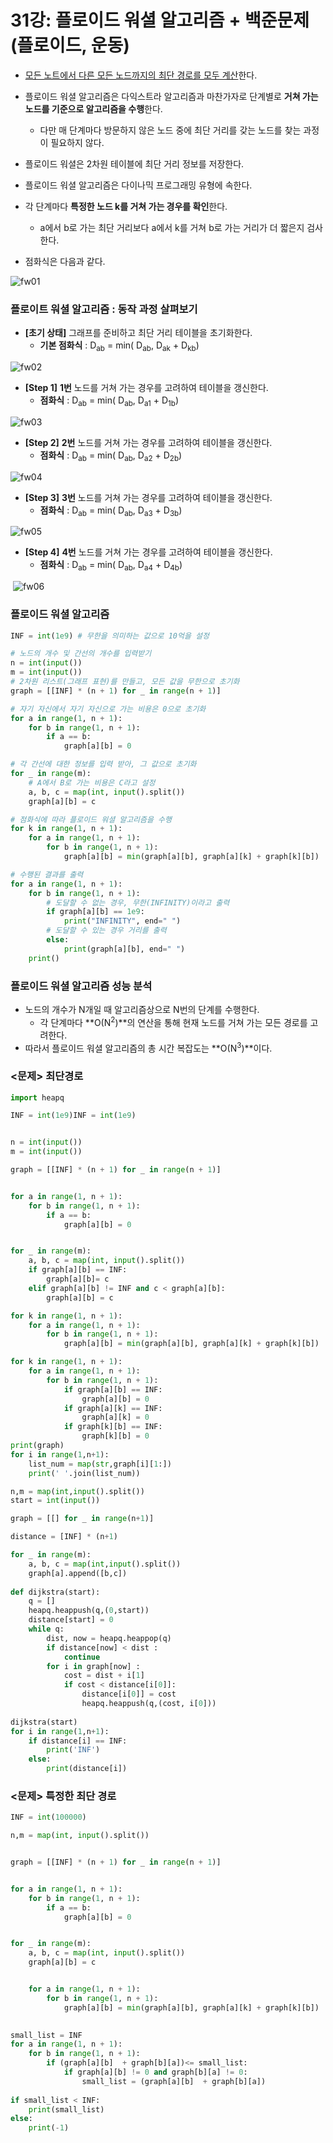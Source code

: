 # 31강: 플로이드 워셜 알고리즘 + 백준문제(플로이드, 운동)

- <u>모든 노트에서 다른 모든 노드까지의 최단 경로를 모두 계산</u>한다.
- 플로이드 워셜 알고리즘은 다익스트라 알고리즘과 마찬가자로 단계별로 **거쳐 가는 노드를 기준으로 알고리즘을 수행**한다.
  - 다만 매 단계마다 방문하지 않은 노드 중에 최단 거리를 갖는 노드를 찾는 과정이 필요하지 않다.
- 플로이드 워셜은 2차원 테이블에 최단 거리 정보를 저장한다.
- 플로이드 워셜 알고리즘은 다이나믹 프로그래밍 유형에 속한다.

- 각 단계마다 **특정한 노드 k를 거쳐 가는 경우를 확인**한다.
  - a에서 b로 가는 최단 거리보다 a에서 k를 거쳐 b로 가는 거리가 더 짧은지 검사한다.
- 점화식은 다음과 같다.

![fw01](./img/fw01.jpg)

### 플로이트 워셜 알고리즘 : 동작 과정 살펴보기

- **[초기 상태]** 그래프를 준비하고 최단 거리 테이블을 초기화한다.
  - **기본 점화식** : D<sub>ab</sub> = min( D<sub>ab</sub>,  D<sub>ak</sub> +  D<sub>kb</sub>)

![fw02](./img/fw02.jpg)

- **[Step 1]** **1번** 노드를 거쳐 가는 경우를 고려하여 테이블을 갱신한다.
  - **점화식** : D<sub>ab</sub> = min( D<sub>ab</sub>,  D<sub>a1</sub> +  D<sub>1b</sub>)

![fw03](C:\Users\gh\TIL\algorithm_summary\31_Floyd-Warshall_Algorithm.assets\fw03.jpg)

- **[Step 2]** **2번** 노드를 거쳐 가는 경우를 고려하여 테이블을 갱신한다.
  - **점화식** : D<sub>ab</sub> = min( D<sub>ab</sub>,  D<sub>a2</sub> +  D<sub>2b</sub>)

![fw04](./img/fw04.jpg)   

- **[Step 3]** **3번** 노드를 거쳐 가는 경우를 고려하여 테이블을 갱신한다.
  - **점화식** : D<sub>ab</sub> = min( D<sub>ab</sub>,  D<sub>a3</sub> +  D<sub>3b</sub>)

![fw05](./img/fw05.jpg)

- **[Step 4]** **4번** 노드를 거쳐 가는 경우를 고려하여 테이블을 갱신한다.
  - **점화식** : D<sub>ab</sub> = min( D<sub>ab</sub>,  D<sub>a4</sub> +  D<sub>4b</sub>)		

​	![fw06](./img/fw06.jpg)

### 플로이드 워셜 알고리즘

```python
INF = int(1e9) # 무한을 의미하는 값으로 10억을 설정

# 노드의 개수 및 간선의 개수를 입력받기
n = int(input())
m = int(input())
# 2차원 리스트(그래프 표현)를 만들고, 모든 값을 무한으로 초기화
graph = [[INF] * (n + 1) for _ in range(n + 1)]

# 자기 자신에서 자기 자신으로 가는 비용은 0으로 초기화
for a in range(1, n + 1):
    for b in range(1, n + 1):
        if a == b:
            graph[a][b] = 0

# 각 간선에 대한 정보를 입력 받아, 그 값으로 초기화
for _ in range(m):
    # A에서 B로 가는 비용은 C라고 설정
    a, b, c = map(int, input().split())
    graph[a][b] = c

# 점화식에 따라 플로이드 워셜 알고리즘을 수행
for k in range(1, n + 1):
    for a in range(1, n + 1):
        for b in range(1, n + 1):
            graph[a][b] = min(graph[a][b], graph[a][k] + graph[k][b])

# 수행된 결과를 출력
for a in range(1, n + 1):
    for b in range(1, n + 1):
        # 도달할 수 없는 경우, 무한(INFINITY)이라고 출력
        if graph[a][b] == 1e9:
            print("INFINITY", end=" ")
        # 도달할 수 있는 경우 거리를 출력
        else:
            print(graph[a][b], end=" ")
    print()
```

### 플로이드 워셜 알고리즘 성능 분석

- 노드의 개수가 N개일 때 알고리즘상으로 N번의 단계를 수행한다.
  - 각 단계마다 **O(N<sup>2</sup>)**의 연산을 통해 현재 노드를 거쳐 가는 모든 경로를 고려한다.
- 따라서 플로이드 워셜 알고리즘의 총 시간 복잡도는 **O(N<sup>3</sup>)**이다.

### <문제> 최단경로

```python
import heapq

INF = int(1e9)INF = int(1e9) 


n = int(input())
m = int(input())

graph = [[INF] * (n + 1) for _ in range(n + 1)]


for a in range(1, n + 1):
    for b in range(1, n + 1):
        if a == b:
            graph[a][b] = 0


for _ in range(m):
    a, b, c = map(int, input().split())
    if graph[a][b] == INF:
        graph[a][b]= c
    elif graph[a][b] != INF and c < graph[a][b]:
        graph[a][b] = c

for k in range(1, n + 1):
    for a in range(1, n + 1):
        for b in range(1, n + 1):
            graph[a][b] = min(graph[a][b], graph[a][k] + graph[k][b])

for k in range(1, n + 1):
    for a in range(1, n + 1):
        for b in range(1, n + 1):
            if graph[a][b] == INF:
                graph[a][b] = 0
            if graph[a][k] == INF:
                graph[a][k] = 0
            if graph[k][b] == INF:
                graph[k][b] = 0                        
print(graph)
for i in range(1,n+1):
    list_num = map(str,graph[i][1:])
    print(' '.join(list_num))

n,m = map(int,input().split())
start = int(input())

graph = [[] for _ in range(n+1)]

distance = [INF] * (n+1)

for _ in range(m):
    a, b, c = map(int,input().split())
    graph[a].append([b,c])
    
def dijkstra(start):
    q = []
    heapq.heappush(q,(0,start))
    distance[start] = 0
    while q:
        dist, now = heapq.heappop(q)
        if distance[now] < dist :
            continue
        for i in graph[now] :
            cost = dist + i[1]
            if cost < distance[i[0]]:
                distance[i[0]] = cost
                heapq.heappush(q,(cost, i[0]))
                
dijkstra(start)
for i in range(1,n+1):
    if distance[i] == INF:
        print('INF')
    else:
        print(distance[i])
```

### <문제> 특정한 최단 경로

```python
INF = int(100000) 

n,m = map(int, input().split())


graph = [[INF] * (n + 1) for _ in range(n + 1)]


for a in range(1, n + 1):
    for b in range(1, n + 1):
        if a == b:
            graph[a][b] = 0


for _ in range(m):
    a, b, c = map(int, input().split())
    graph[a][b] = c


    for a in range(1, n + 1):
        for b in range(1, n + 1):
            graph[a][b] = min(graph[a][b], graph[a][k] + graph[k][b])

        
small_list = INF           
for a in range(1, n + 1):
    for b in range(1, n + 1):
        if (graph[a][b]  + graph[b][a])<= small_list:
            if graph[a][b] != 0 and graph[b][a] != 0:
                small_list = (graph[a][b]  + graph[b][a])
            
if small_list < INF:
    print(small_list)
else:
    print(-1)
```

